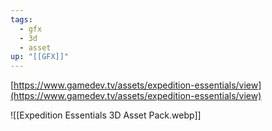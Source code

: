 ```yaml
---
tags:
  - gfx
  - 3d
  - asset
up: "[[GFX]]"
---
```

[https://www.gamedev.tv/assets/expedition-essentials/view](https://www.gamedev.tv/assets/expedition-essentials/view)

![[Expedition Essentials 3D Asset Pack.webp]]